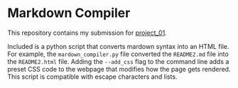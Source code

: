 # Markdown Compiler

This repository contains my submission for [project_01](https://github.com/mikeizbicki/cmc-csci040/tree/2022fall/project_01).

Included is a python script that converts mardown syntax into an HTML file. For example, the `mardown_compiler.py` file converted the `README2.md` file into the `README2.html` file. Adding the `--add_css` flag to the command line adds a preset CSS code to the webpage that modifies how the page gets rendered. This script is compatible with escape characters and lists.


